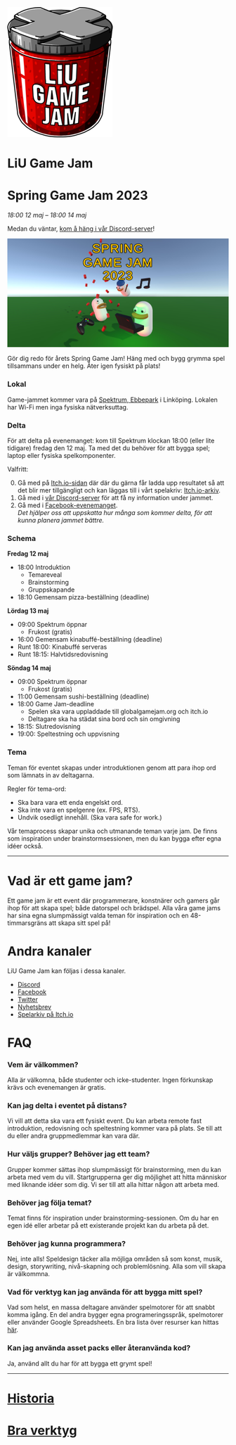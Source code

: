<div id="gamejam-header">
  <img src="/static/img/gamejam/logo.png" alt="LiU Game Jam">
  <h1>LiU Game Jam</h1>
</div>

# Spring Game Jam 2023

*18:00 12 maj  – 18:00 14 maj*

<div id=important-information>
<p>
Medan du väntar, <a href="https://discord.gg/tP2kDvgQKn">kom å häng i vår Discord-server</a>!
</p>
</div>

<img src="/static/img/gamejam/banner-sgj23.png" alt="Spring Game Jam 2023" id="gamejam-banner">

Gör dig redo för årets Spring Game Jam! Häng med och bygg grymma spel
tillsammans under en helg. Åter igen fysiskt på plats!

<!--
### Information under jammet
-->

### Lokal

Game-jammet kommer vara på [Spektrum, Ebbepark](https://sanktkors.se/lediga-lokaler/linkoping/ebbepark/spektrum/) i Linköping. Lokalen har Wi-Fi men inga fysiska nätverksuttag.

### Delta

För att delta på evenemanget: kom till Spektrum klockan 18:00 (eller lite tidigare) fredag den 12 maj. Ta med det du behöver för att bygga spel; laptop eller fysiska spelkomponenter.

Valfritt:

0. Gå med på [Itch.io-sidan](https://itch.io/jam/liu-spring-game-jam-2023) där där du gärna får ladda upp resultatet så att det blir mer tillgängligt och kan läggas till i vårt spelakriv:
[Itch.io-arkiv](https://itch.io/c/64050/liu-game-jam).
0. Gå med i [vår Discord-server](https://discord.gg/tP2kDvgQKn) för att få ny information under jammet.
0. Gå med i
[Facebook-evenemanget](https://www.facebook.com/events/786567499340170).
<br/>*Det hjälper oss att uppskatta hur många som kommer delta, för att kunna planera jammet bättre.*

### Schema

**Fredag 12 maj**

- 18:00 Introduktion
    - Temareveal
    - Brainstorming
    - Gruppskapande
- 18:10 Gemensam pizza-beställning (deadline)

**Lördag 13 maj**

- 09:00 Spektrum öppnar
    - Frukost (gratis)
- 16:00 Gemensam kinabuffé-beställning (deadline)
- Runt 18:00: Kinabuffé serveras
- Runt 18:15: Halvtidsredovisning

**Söndag 14 maj**

- 09:00 Spektrum öppnar
    - Frukost (gratis)
- 11:00 Gemensam sushi-beställning (deadline)
- 18:00 Game Jam-deadline
    - Spelen ska vara uppladdade till globalgamejam.org och itch.io
    - Deltagare ska ha städat sina bord och sin omgivning
- 18:15: Slutredovisning
- 19:00: Speltestning och uppvisning

### Tema

Teman för eventet skapas under introduktionen genom att para ihop ord som lämnats in av deltagarna.

Regler för tema-ord:

- Ska bara vara ett enda engelskt ord.
- Ska inte vara en spelgenre (ex. FPS, RTS).
- Undvik osedligt innehåll. (Ska vara safe for work.)

Vår temaprocess skapar unika och utmanande teman varje jam. De finns som inspiration under brainstormsessionen, men du kan bygga efter egna idéer också.

---

# Vad är ett game jam?

Ett game jam är ett event där programmerare, konstnärer och gamers går ihop för
att skapa spel; både datorspel och brädspel. Alla våra game jams har sina egna
slumpmässigt valda teman för inspiration och en 48-timmarsgräns att skapa sitt
spel på!

# Andra kanaler

LiU Game Jam kan följas i dessa kanaler.

- [Discord](https://discord.gg/tP2kDvgQKn)
- [Facebook](https://www.facebook.com/liugamejam/)
- [Twitter](https://twitter.com/LiuGameJam)
- [Nyhetsbrev](http://us12.campaign-archive2.com/home/?u=092a6fffba8f6063437a51495&id=c3863c4bf5)
- [Spelarkiv på Itch.io](https://itch.io/c/64050/liu-game-jam)


# FAQ

### Vem är välkommen?

Alla är välkomna, både studenter och icke-studenter. Ingen förkunskap krävs och
evenemangen är gratis.

### Kan jag delta i eventet på distans?

Vi vill att detta ska vara ett fysiskt event. Du kan arbeta remote fast introduktion, redovisning och speltestning kommer vara på plats. Se till att du eller andra gruppmedlemmar kan vara där.

### Hur väljs grupper? Behöver jag ett team?

Grupper kommer sättas ihop slumpmässigt för brainstorming, men du kan arbeta
med vem du vill. Startgrupperna ger dig möjlighet att hitta människor med
liknande idéer som dig. Vi ser till att alla hittar någon att arbeta med.

### Behöver jag följa temat?

Temat finns för inspiration under brainstorming-sessionen. Om du har en egen idé eller arbetar på ett existerande projekt kan du arbeta på det.

### Behöver jag kunna programmera?

Nej, inte alls! Speldesign täcker alla möjliga områden så som konst, musik,
design, storywriting, nivå-skapning och problemlösning. Alla som vill skapa är
välkommna.

### Vad för verktyg kan jag använda för att bygga mitt spel?

Vad som helst, en massa deltagare använder spelmotorer för att snabbt komma igång. En del andra bygger egna programeringsspråk, spelmotorer eller använder Google Spreadsheets. En bra lista över resurser kan hittas [här](/gamejam/tools/se).

### Kan jag använda asset packs eller återanvända kod?

Ja, använd allt du har för att bygga ett grymt spel!

---

# [Historia](/gamejam/history/se)

# [Bra verktyg](/gamejam/tools/se)
